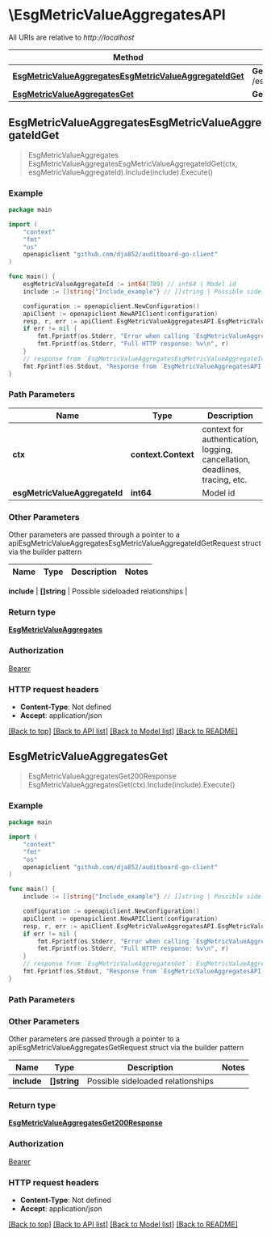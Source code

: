 # \EsgMetricValueAggregatesAPI

All URIs are relative to *http://localhost*

Method | HTTP request | Description
------------- | ------------- | -------------
[**EsgMetricValueAggregatesEsgMetricValueAggregateIdGet**](EsgMetricValueAggregatesAPI.md#EsgMetricValueAggregatesEsgMetricValueAggregateIdGet) | **Get** /esg_metric_value_aggregates/{esg_metric_value_aggregate_id} | 
[**EsgMetricValueAggregatesGet**](EsgMetricValueAggregatesAPI.md#EsgMetricValueAggregatesGet) | **Get** /esg_metric_value_aggregates | 



## EsgMetricValueAggregatesEsgMetricValueAggregateIdGet

> EsgMetricValueAggregates EsgMetricValueAggregatesEsgMetricValueAggregateIdGet(ctx, esgMetricValueAggregateId).Include(include).Execute()



### Example

```go
package main

import (
	"context"
	"fmt"
	"os"
	openapiclient "github.com/dja852/auditboard-go-client"
)

func main() {
	esgMetricValueAggregateId := int64(789) // int64 | Model id
	include := []string{"Include_example"} // []string | Possible sideloaded relationships (optional)

	configuration := openapiclient.NewConfiguration()
	apiClient := openapiclient.NewAPIClient(configuration)
	resp, r, err := apiClient.EsgMetricValueAggregatesAPI.EsgMetricValueAggregatesEsgMetricValueAggregateIdGet(context.Background(), esgMetricValueAggregateId).Include(include).Execute()
	if err != nil {
		fmt.Fprintf(os.Stderr, "Error when calling `EsgMetricValueAggregatesAPI.EsgMetricValueAggregatesEsgMetricValueAggregateIdGet``: %v\n", err)
		fmt.Fprintf(os.Stderr, "Full HTTP response: %v\n", r)
	}
	// response from `EsgMetricValueAggregatesEsgMetricValueAggregateIdGet`: EsgMetricValueAggregates
	fmt.Fprintf(os.Stdout, "Response from `EsgMetricValueAggregatesAPI.EsgMetricValueAggregatesEsgMetricValueAggregateIdGet`: %v\n", resp)
}
```

### Path Parameters


Name | Type | Description  | Notes
------------- | ------------- | ------------- | -------------
**ctx** | **context.Context** | context for authentication, logging, cancellation, deadlines, tracing, etc.
**esgMetricValueAggregateId** | **int64** | Model id | 

### Other Parameters

Other parameters are passed through a pointer to a apiEsgMetricValueAggregatesEsgMetricValueAggregateIdGetRequest struct via the builder pattern


Name | Type | Description  | Notes
------------- | ------------- | ------------- | -------------

 **include** | **[]string** | Possible sideloaded relationships | 

### Return type

[**EsgMetricValueAggregates**](EsgMetricValueAggregates.md)

### Authorization

[Bearer](../README.md#Bearer)

### HTTP request headers

- **Content-Type**: Not defined
- **Accept**: application/json

[[Back to top]](#) [[Back to API list]](../README.md#documentation-for-api-endpoints)
[[Back to Model list]](../README.md#documentation-for-models)
[[Back to README]](../README.md)


## EsgMetricValueAggregatesGet

> EsgMetricValueAggregatesGet200Response EsgMetricValueAggregatesGet(ctx).Include(include).Execute()



### Example

```go
package main

import (
	"context"
	"fmt"
	"os"
	openapiclient "github.com/dja852/auditboard-go-client"
)

func main() {
	include := []string{"Include_example"} // []string | Possible sideloaded relationships (optional)

	configuration := openapiclient.NewConfiguration()
	apiClient := openapiclient.NewAPIClient(configuration)
	resp, r, err := apiClient.EsgMetricValueAggregatesAPI.EsgMetricValueAggregatesGet(context.Background()).Include(include).Execute()
	if err != nil {
		fmt.Fprintf(os.Stderr, "Error when calling `EsgMetricValueAggregatesAPI.EsgMetricValueAggregatesGet``: %v\n", err)
		fmt.Fprintf(os.Stderr, "Full HTTP response: %v\n", r)
	}
	// response from `EsgMetricValueAggregatesGet`: EsgMetricValueAggregatesGet200Response
	fmt.Fprintf(os.Stdout, "Response from `EsgMetricValueAggregatesAPI.EsgMetricValueAggregatesGet`: %v\n", resp)
}
```

### Path Parameters



### Other Parameters

Other parameters are passed through a pointer to a apiEsgMetricValueAggregatesGetRequest struct via the builder pattern


Name | Type | Description  | Notes
------------- | ------------- | ------------- | -------------
 **include** | **[]string** | Possible sideloaded relationships | 

### Return type

[**EsgMetricValueAggregatesGet200Response**](EsgMetricValueAggregatesGet200Response.md)

### Authorization

[Bearer](../README.md#Bearer)

### HTTP request headers

- **Content-Type**: Not defined
- **Accept**: application/json

[[Back to top]](#) [[Back to API list]](../README.md#documentation-for-api-endpoints)
[[Back to Model list]](../README.md#documentation-for-models)
[[Back to README]](../README.md)

